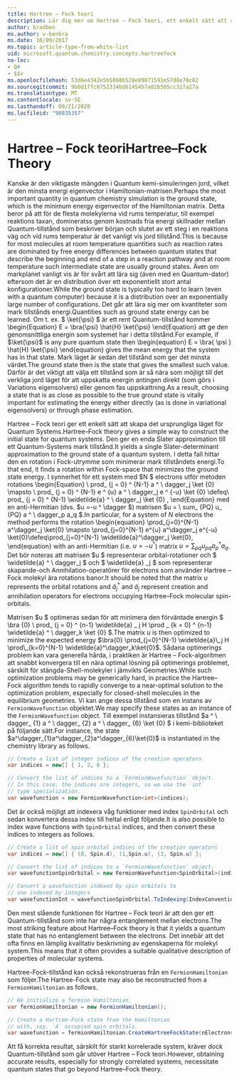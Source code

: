 ```yaml
---
title: Hartree – Fock teori
description: Lär dig mer om Hartree – Fock teori, ett enkelt sätt att skapa det ursprungliga läget för Quantum Systems.
author: bradben
ms.author: v-benbra
ms.date: 10/09/2017
ms.topic: article-type-from-white-list
uid: microsoft.quantum.chemistry.concepts.hartreefock
no-loc:
- Q#
- $$v
ms.openlocfilehash: 53d6e4342e5b58886528e89871591e57d8e70c82
ms.sourcegitcommit: 9b0d1ffc8752334bd6145457a826505cc31fa27a
ms.translationtype: MT
ms.contentlocale: sv-SE
ms.lasthandoff: 09/21/2020
ms.locfileid: "90835357"
---
```

# <a name="hartreefock-theory"></a><span data-ttu-id="06b4d-103">Hartree – Fock teori</span><span class="sxs-lookup"><span data-stu-id="06b4d-103">Hartree–Fock Theory</span></span>

<span data-ttu-id="06b4d-104">Kanske är den viktigaste mängden i Quantum kemi-simuleringen jord, vilket är den minsta energi eigenvector i Hamiltonian-matrisen.</span><span class="sxs-lookup"><span data-stu-id="06b4d-104">Perhaps the most important quantity in quantum chemistry simulation is the ground state, which is the minimum energy eigenvector of the Hamiltonian matrix.</span></span>
<span data-ttu-id="06b4d-105">Detta beror på att för de flesta molekylerna vid rums temperatur, till exempel reaktions taxan, domineratss genom kostnads fria energi skillnader mellan Quantum-tillstånd som beskriver början och slutet av ett steg i en reaktions väg och vid rums temperatur är det vanligt vis jord tillstånd.</span><span class="sxs-lookup"><span data-stu-id="06b4d-105">This is because for most molecules at room temperature quantities such as reaction rates are dominated by free energy differences between quantum states that describe the beginning and end of a step in a reaction pathway and at room temperature such intermediate state are usually ground states.</span></span>
<span data-ttu-id="06b4d-106">Även om markplanet vanligt vis är för svårt att lära sig (även med en Quantum-dator) eftersom det är en distribution över ett exponentiellt stort antal konfigurationer.</span><span class="sxs-lookup"><span data-stu-id="06b4d-106">While the ground state is typically too hard to learn (even with a quantum computer) because it is a distribution over an exponentially large number of configurations.</span></span>
<span data-ttu-id="06b4d-107">Det går att lära sig mer om kvantiteter som mark tillstånds energi.</span><span class="sxs-lookup"><span data-stu-id="06b4d-107">Quantities such as ground state energy can be learned.</span></span>
<span data-ttu-id="06b4d-108">Om t. ex. $ \ket{\psi} $ är ett rent Quantum-tillstånd kommer \begin{Equation} E = \bra{\psi} \hat{H} \ket{\psi} \end{Equation} att ge den genomsnittliga energin som systemet har i detta tillstånd.</span><span class="sxs-lookup"><span data-stu-id="06b4d-108">For example, if $\ket{\psi}$ is any pure quantum state then \begin{equation} E = \bra{ \psi } \hat{H} \ket{\psi} \end{equation} gives the mean energy that the system has in that state.</span></span>
<span data-ttu-id="06b4d-109">Mark läget är sedan det tillstånd som ger det minsta värdet.</span><span class="sxs-lookup"><span data-stu-id="06b4d-109">The ground state then is the state that gives the smallest such value.</span></span> <span data-ttu-id="06b4d-110">Därför är det viktigt att välja ett tillstånd som är så nära som möjligt till det verkliga jord läget för att uppskatta energin antingen direkt (som görs i Variations eigensolvers) eller genom fas uppskattning.</span><span class="sxs-lookup"><span data-stu-id="06b4d-110">As a result, choosing a state that is as close as possible to the true ground state is vitally important for estimating the energy either directly (as is done in variational eigensolvers) or through phase estimation.</span></span>

<span data-ttu-id="06b4d-111">Hartree – Fock teori ger ett enkelt sätt att skapa det ursprungliga läget för Quantum Systems.</span><span class="sxs-lookup"><span data-stu-id="06b4d-111">Hartree–Fock theory gives a simple way to construct the initial state for quantum systems.</span></span> <span data-ttu-id="06b4d-112">Den ger en enda Slater approximation till ett Quantum-Systems mark tillstånd.</span><span class="sxs-lookup"><span data-stu-id="06b4d-112">It yields a single Slater-determinant approximation to the ground state of a quantum system.</span></span> <span data-ttu-id="06b4d-113">I detta fall hittar den en rotation i Fock-utrymme som minimerar mark tillståndets energi.</span><span class="sxs-lookup"><span data-stu-id="06b4d-113">To that end, it finds a rotation within Fock-space that minimizes the ground state energy.</span></span> <span data-ttu-id="06b4d-114">I synnerhet för ett system med $N $ electrons utför metoden rotations \begin{Equation} \ prod_ {j = 0} ^ {N-1} a ^ \ dagger_j \ket {0} \mapsto \ prod_ {j = 0} ^ {N-1} e ^ {u} a ^ \ dagger_j e ^ {-u} \ket {0} \defeq\ prod_ {j = 0} ^ {N-1} \widetilde{a} ^ \ dagger_j \ket {0} , \end{Equation} med en anti-Hermitian (dvs. $u =-u ^ \dagger $) matrisen $u = \ sum_ {PQ} u_ {PQ} a ^ \ dagger_p a_q $.</span><span class="sxs-lookup"><span data-stu-id="06b4d-114">In particular, for a system of $N$ electrons the method performs the rotation \begin{equation} \prod_{j=0}^{N-1} a^\dagger_j \ket{0} \mapsto \prod_{j=0}^{N-1} e^{u} a^\dagger_j e^{-u} \ket{0}\defeq\prod_{j=0}^{N-1}  \widetilde{a}^\dagger_j  \ket{0}, \end{equation} with an anti-Hermitian (i.e. $u= -u^\dagger$) matrix $u = \sum_{pq} u_{pq} a^\dagger_p a_q$.</span></span> <span data-ttu-id="06b4d-115">Det bör noteras att matrisen $u $ representerar orbital-rotationer och $ \widetilde{a} ^ \ dagger_j $ och $ \widetilde{a} _j $ som representerar skapande-och Annihilation-operatörer för electrons som använder Hartree – Fock molekyl ära rotations banor.</span><span class="sxs-lookup"><span data-stu-id="06b4d-115">It should be noted that the matrix $u$ represents the orbital rotations and $\widetilde{a}^\dagger_j$ and $\widetilde{a}_j$ represent creation and annihilation operators for electrons occupying Hartree–Fock molecular spin-orbitals.</span></span>


<span data-ttu-id="06b4d-116">Matrisen $u $ optimeras sedan för att minimera den förväntade energin $ \bra {0} \ prod_ {j = 0} ^ {n-1} \widetilde{a} \_ j H \prod \_ {k = 0} ^ {n-1} \widetilde{a} ^ \ dagger_k \ket {0} $.</span><span class="sxs-lookup"><span data-stu-id="06b4d-116">The matrix $u$ is then optimized to minimize the expected energy $\bra{0} \prod_{j=0}^{N-1}  \widetilde{a}\_j  H \prod\_{k=0}^{N-1}  \widetilde{a}^\dagger_k\ket{0}$.</span></span> <span data-ttu-id="06b4d-117">Sådana optimerings problem kan vara generella hårda, i praktiken är Hartree – Fock-algoritmen att snabbt konvergera till en nära optimal lösning på optimerings problemet, särskilt för stängda-Shell-molekyler i jämvikts Geometries.</span><span class="sxs-lookup"><span data-stu-id="06b4d-117">While such optimization problems may be generically hard, in practice the Hartree–Fock algorithm tends to rapidly converge to a near-optimal solution to the optimization problem, especially for closed-shell molecules in the equilibrium geometries.</span></span> <span data-ttu-id="06b4d-118">Vi kan ange dessa tillstånd som en instans av `FermionWavefunction` objektet.</span><span class="sxs-lookup"><span data-stu-id="06b4d-118">We may specify these states as an instance of the `FermionWavefunction` object.</span></span> <span data-ttu-id="06b4d-119">Till exempel instansieras tillstånd $a ^ \ dagger_ {1} a ^ \ dagger_ {2} a ^ \ dagger_ {6} \ket {0} $ i kemi-biblioteket på följande sätt.</span><span class="sxs-lookup"><span data-stu-id="06b4d-119">For instance, the state $a^\dagger_{1}a^\dagger_{2}a^\dagger_{6}\ket{0}$ is instantiated in the chemistry library as follows.</span></span>
```csharp
// Create a list of integer indices of the creation operators
var indices = new[] { 1, 2, 6 };

// Convert the list of indices to a `FermionWavefunction` object.
// In this case, the indices are integers, so we use the `int`
// type specialization.
var wavefunction = new FermionWavefunction<int>(indices);
```
<span data-ttu-id="06b4d-120">Det är också möjligt att indexera våg funktioner med index `SpinOrbital` och sedan konvertera dessa index till heltal enligt följande.</span><span class="sxs-lookup"><span data-stu-id="06b4d-120">It is also possible to index wave functions with `SpinOrbital` indices, and then convert these indices to integers as follows.</span></span>
```csharp
// Create a list of spin orbital indices of the creation operators
var indices = new[] { (0, Spin.d), (1,Spin.u), (3, Spin.u) };

// Convert the list of indices to a `FermionWavefunction` object.
var wavefunctionSpinOrbital = new FermionWavefunction<SpinOrbital>(indices.ToSpinOrbitals());

// Convert a wavefunction indexed by spin orbitals to
// one indexed by integers
var wavefunctionInt = wavefunctionSpinOrbital.ToIndexing(IndexConvention.UpDown);
```

<span data-ttu-id="06b4d-121">Den mest slående funktionen för Hartree – Fock teori är att den ger ett Quantum-tillstånd som inte har några entanglement mellan electrons.</span><span class="sxs-lookup"><span data-stu-id="06b4d-121">The most striking feature about Hartree–Fock theory is that it yields a quantum state that has no entanglement between the electrons.</span></span>
<span data-ttu-id="06b4d-122">Det innebär att det ofta finns en lämplig kvalitativ beskrivning av egenskaperna för molekyl system.</span><span class="sxs-lookup"><span data-stu-id="06b4d-122">This means that it often provides a suitable qualitative description of properties of molecular systems.</span></span> 

<span data-ttu-id="06b4d-123">Hartree-Fock-tillstånd kan också rekonstrueras från en `FermionHamiltonian`  som följer.</span><span class="sxs-lookup"><span data-stu-id="06b4d-123">The Hartree-Fock state may also be reconstructed from a `FermionHamiltonian`  as follows.</span></span>
```csharp
// We initialize a fermion Hamiltonian.
var fermionHamiltonian = new FermionHamiltonian();

// Create a Hartree-Fock state from the Hamiltonian 
// with, say, `4` occupied spin orbitals.
var wavefunction = fermionHamiltonian.CreateHartreeFockState(nElectrons: 4);
```

<span data-ttu-id="06b4d-124">Att få korrekta resultat, särskilt för starkt korrelerade system, kräver dock Quantum-tillstånd som går utöver Hartree – Fock teori.</span><span class="sxs-lookup"><span data-stu-id="06b4d-124">However, obtaining accurate results, especially for strongly correlated systems, necessitate quantum states that go beyond Hartree–Fock theory.</span></span>
